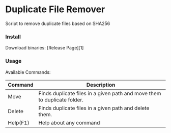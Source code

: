# Duplicate File Remover
Script to remove duplicate files based on SHA256

### Install
Download binaries:
[Release Page][1]

### Usage
Available Commands:

| Command | Description | 
|---|---|
| Move | Finds duplicate files in a given path and move them to duplicate folder.  |
| Delete |  Finds duplicate files in a given path and delete them. | 
| Help(F1) |  Help about any command |
